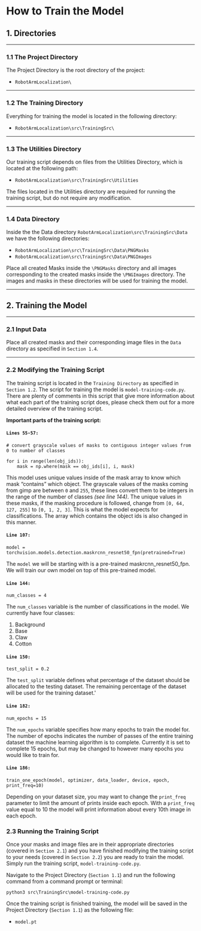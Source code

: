 # How to Train the Model

## 1. Directories

---

### 1.1 The Project Directory
The Project Directory is the root directory of the project:
* `RobotArmLocalization\`

---

### 1.2 The Training Directory
Everything for training the model is located in the following directory:
* `RobotArmLocalization\src\TrainingSrc\`

---

### 1.3 The Utilities Directory
Our training script depends on files from the Utilities Directory, which is located at the following path:
* `RobotArmLocalization\src\TrainingSrc\Utilities`

The files located in the Utilities directory are required for running the training script, but do not require any modification.

---

### 1.4 Data Directory
Inside the the Data directory `RobotArmLocalization\src\TrainingSrc\Data` we have the following directories:
* `RobotArmLocalization\src\TrainingSrc\Data\PNGMasks`
* `RobotArmLocalization\src\TrainingSrc\Data\PNGImages`

Place all created Masks inside the `\PNGMasks` directory and all images corresponding to the created masks inside the `\PNGImages` directory. The images and masks in these directories will be used for training the model.

---

## 2. Training the Model

---

### 2.1 Input Data
Place all created masks and their corresponding image files in the `Data` directory as specified in `Section 1.4`.

---

### 2.2 Modifying the Training Script
The training script is located in the `Training Directory` as specified in `Section 1.2`. The script for training the model is `model-training-code.py`. There are plenty of comments in this script that give more information about what each part of the training script does, please check them out for a more detailed overview of the training script.

**Important parts of the training script:**

#### `Lines 55-57:`
```
# convert grayscale values of masks to contiguous integer values from 0 to number of classes

for i in range(len(obj_ids)):
    mask = np.where(mask == obj_ids[i], i, mask)
```
This model uses unique values inside of the mask array to know which mask “contains” which object. The grayscale values of the masks coming from gimp are between `0` and `255`, these lines convert them to be integers in the range of the number of classes *(see line 144)*. The unique values in these masks, if the masking procedure is followed, change from `[0, 64, 127, 255]` to `[0, 1, 2, 3]`. This is what the model expects for classifications. The array which contains the object ids is also changed in this manner.

#### `Line 107:`
```
model = torchvision.models.detection.maskrcnn_resnet50_fpn(pretrained=True)
```
The `model` we will be starting with is a pre-trained maskrcnn_resnet50_fpn. We will train our own model on top of this pre-trained model.

#### `Line 144:`
```
num_classes = 4
```
The `num_classes` variable is the number of classifications in the model. We currently have four classes:
1. Background
2. Base
3. Claw
4. Cotton

#### `Line 150:`
```
test_split = 0.2
```
The `test_split` variable defines what percentage of the dataset should be allocated to the testing dataset. The remaining percentage of the dataset will be used for the training dataset.'

#### `Line 182:`
```
num_epochs = 15
```
The `num_epochs` variable specifies how many epochs to train the model for. The number of epochs indicates the number of passes of the entire training dataset the machine learning algorithm is to complete. Currently it is set to complete 15 epochs, but may be changed to however many epochs you would like to train for.

#### `Line 186:`
```
train_one_epoch(model, optimizer, data_loader, device, epoch, print_freq=10)
```
Depending on your dataset size, you may want to change the `print_freq` parameter to limit the amount of prints inside each epoch. With a `print_freq` value equal to 10 the model will print information about every 10th image in each epoch.

### 2.3 Running the Training Script
Once your masks and image files are in their appropriate directories (covered in `Section 2.1`) and you have finished modifying the training script to your needs (covered in `Section 2.2`) you are ready to train the model. Simply run the training script, `model-training-code.py`.

Navigate to the Project Directory (`Section 1.1`) and run the following command from a command prompt or terminal:
```
python3 src\TrainingSrc\model-training-code.py
```
Once the training script is finished training, the model will be saved in the Project Directory (`Section 1.1`) as the following file:
* `model.pt`
